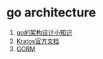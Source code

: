 # go architecture

1. [go的架构设计小知识](go的架构设计小知识.md)
2. [Kratos官方文档](https://go-kratos.dev/docs/)
3. [GORM](GORM.md)
